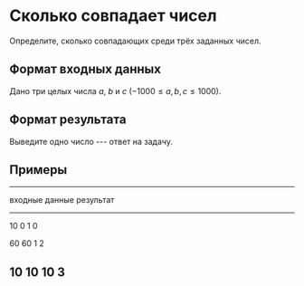 # Сколько совпадает чисел

Определите, сколько совпадающих среди трёх заданных чисел.

## Формат входных данных

Дано три целых числа $a$, $b$ и $c$ ($-1000 \leqslant a, b, c \leqslant 1000$).

## Формат результата

Выведите одно число --- ответ на задачу.

## Примеры

------------------------------
входные данные  результат
--------------  --------------
10 0 1          0

60 60 1         2

10 10 10        3
------------------------------
